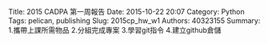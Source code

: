 Title: 2015 CADPA 第一周報告
Date: 2015-10-22 20:07
Category: Python
Tags: pelican, publishing
Slug: 2015cp_hw_w1
Authors: 40323155
Summary: 1.攜帶上課所需物品
2.分組完成專案
3.學習git指令
4.建立github倉儲